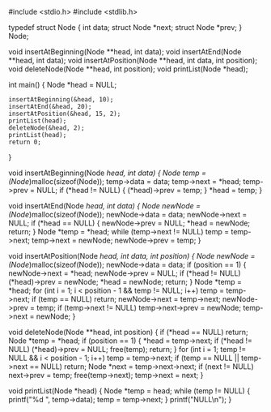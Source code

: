 #include <stdio.h>
#include <stdlib.h>

typedef struct Node {
    int data;
    struct Node *next;
    struct Node *prev;
} Node;

void insertAtBeginning(Node **head, int data);
void insertAtEnd(Node **head, int data);
void insertAtPosition(Node **head, int data, int position);
void deleteNode(Node **head, int position);
void printList(Node *head);

int main() {
    Node *head = NULL;
    
    insertAtBeginning(&head, 10);
    insertAtEnd(&head, 20);
    insertAtPosition(&head, 15, 2);
    printList(head);
    deleteNode(&head, 2);
    printList(head);
    return 0;
}

void insertAtBeginning(Node **head, int data) {
    Node* temp = (Node*)malloc(sizeof(Node));
    temp->data = data;
    temp->next = *head;
    temp->prev = NULL;
    if (*head != NULL) {
        (*head)->prev = temp;
    }
    *head = temp;
}

void insertAtEnd(Node **head, int data) {
    Node* newNode = (Node*)malloc(sizeof(Node));
    newNode->data = data;
    newNode->next = NULL;
    if (*head == NULL) {
        newNode->prev = NULL;
        *head = newNode;
        return;
    }
    Node *temp = *head;
    while (temp->next != NULL)
        temp = temp->next;
    temp->next = newNode;
    newNode->prev = temp;
}

void insertAtPosition(Node **head, int data, int position) {
    Node* newNode = (Node*)malloc(sizeof(Node));
    newNode->data = data;
    if (position == 1) {
        newNode->next = *head;
        newNode->prev = NULL;
        if (*head != NULL)
            (*head)->prev = newNode;
        *head = newNode;
        return;
    }
    Node *temp = *head;
    for (int i = 1; i < position - 1 && temp != NULL; i++)
        temp = temp->next;
    if (temp == NULL) return;
    newNode->next = temp->next;
    newNode->prev = temp;
    if (temp->next != NULL)
        temp->next->prev = newNode;
    temp->next = newNode;
}

void deleteNode(Node **head, int position) {
    if (*head == NULL) return;
    Node *temp = *head;
    if (position == 1) {
        *head = temp->next;
        if (*head != NULL)
            (*head)->prev = NULL;
        free(temp);
        return;
    }
    for (int i = 1; temp != NULL && i < position - 1; i++)
        temp = temp->next;
    if (temp == NULL || temp->next == NULL) return;
    Node *next = temp->next->next;
    if (next != NULL)
        next->prev = temp;
    free(temp->next);
    temp->next = next;
}

void printList(Node *head) {
    Node *temp = head;
    while (temp != NULL) {
        printf("%d ", temp->data);
        temp = temp->next;
    }
    printf("NULL\n");
}
